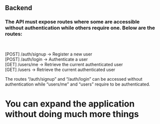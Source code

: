 <h2> Backend
</h2>

<h3> The API must expose routes where some are accessible without authentication while others require one. Below are the routes: </h3><br/>

[POST] /auth/signup → Register a new user <br/>
[POST] /auth/login → Authenticate a user <br/>
[GET] /users/me → Retrieve the current authenticated user <br/>
[GET] /users → Retrieve the current authenticated user <br/>

The routes “/auth/signup” and “/auth/login” can be accessed without authentication while “users/me” and “users” require to be authenticated.

# You can expand the application without doing much more things
